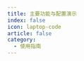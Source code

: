 ```yaml
---
title: 主要功能与配置演示
index: false
icon: laptop-code
article: false
category:
  - 使用指南
---
```


<Catalog />
